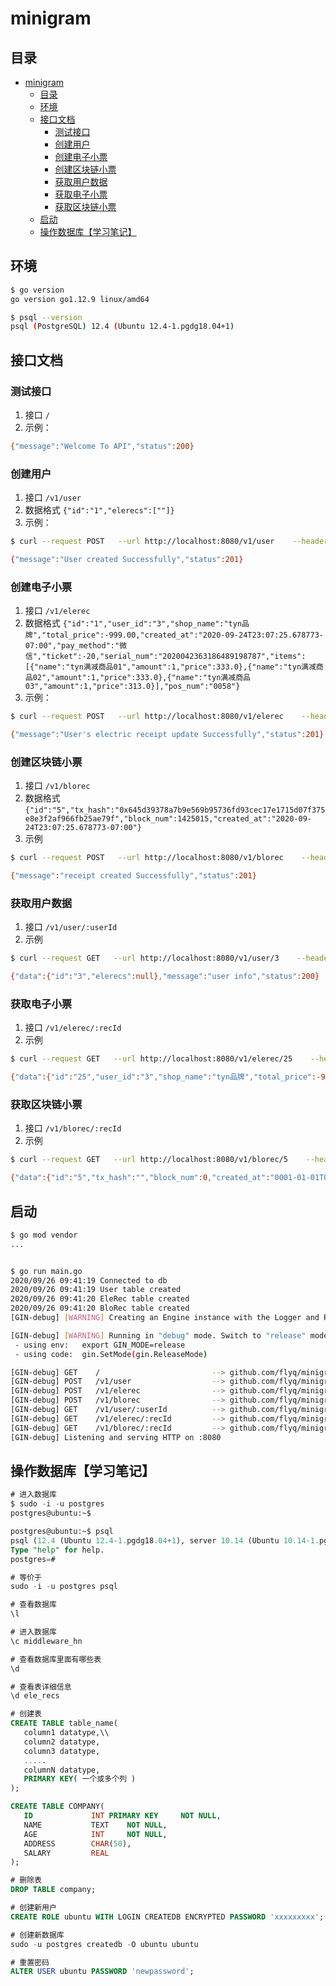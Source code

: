 # minigram

## 目录
- [minigram](#minigram)
  - [目录](#目录)
  - [环境](#环境)
  - [接口文档](#接口文档)
    - [测试接口](#测试接口)
    - [创建用户](#创建用户)
    - [创建电子小票](#创建电子小票)
    - [创建区块链小票](#创建区块链小票)
    - [获取用户数据](#获取用户数据)
    - [获取电子小票](#获取电子小票)
    - [获取区块链小票](#获取区块链小票)
  - [启动](#启动)
  - [操作数据库【学习笔记】](#操作数据库学习笔记)

## 环境
```bash
$ go version 
go version go1.12.9 linux/amd64

$ psql --version
psql (PostgreSQL) 12.4 (Ubuntu 12.4-1.pgdg18.04+1)
```

## 接口文档

### 测试接口
1. 接口 `/`
2. 示例：
```bash
{"message":"Welcome To API","status":200}
```

### 创建用户
1. 接口 `/v1/user`
2. 数据格式 `{"id":"1","elerecs":[""]}`
3. 示例：
```bash
$ curl --request POST   --url http://localhost:8080/v1/user    --header 'content-type: application/json'   --data '{"id":"1","elerecs":[""]}'

{"message":"User created Successfully","status":201}
```

### 创建电子小票
1. 接口 `/v1/elerec`
2. 数据格式 `{"id":"1","user_id":"3","shop_name":"tyn品牌","total_price":-999.00,"created_at":"2020-09-24T23:07:25.678773-07:00","pay_method":"微信","ticket":-20,"serial_num":"2020042363186489198787","items": [{"name":"tyn满减商品01","amount":1,"price":333.0},{"name":"tyn满减商品02","amount":1,"price":333.0},{"name":"tyn满减商品03","amount":1,"price":313.0}],"pos_num":"0058"}`
3. 示例：
```bash
$ curl --request POST   --url http://localhost:8080/v1/elerec    --header 'content-type: application/json'   --data '{"ID":"1","user_id":"3","shop_name":"tyn品牌","total_price":-999.00,"created_at":"2020-09-24T23:07:25.678773-07:00","pay_method":"微信","ticket":-20,"serial_num":"2020042363186489198787","items": [{"name":"tyn满减商品01","amount":1,"price":333.0},{"name":"tyn满减商品02","amount":1,"price":333.0},{"name":"tyn满减商品03","amount":1,"price":313.0}],"pos_num":"0058"}'

{"message":"User's electric receipt update Successfully","status":201}
```
### 创建区块链小票
1. 接口 `/v1/blorec`
2. 数据格式 `{"id":"5","tx_hash":"0x645d39378a7b9e569b95736fd93cec17e1715d07f375e8e3f2af966fb25ae79f","block_num":1425015,"created_at":"2020-09-24T23:07:25.678773-07:00"}`
3. 示例
```bash
$ curl --request POST   --url http://localhost:8080/v1/blorec    --header 'content-type: application/json'   --data '{"id":"5","tx_hash":"0x645d39378a7b9e569b95736fd93cec17e1715d07f375e8e3f2af966fb25ae79f","block_num":1425015,"created_at":"2020-09-24T23:07:25.678773-07:00"}'

{"message":"receipt created Successfully","status":201}
```

### 获取用户数据
1. 接口 `/v1/user/:userId`
2. 示例
```bash
$ curl --request GET   --url http://localhost:8080/v1/user/3    --header 'content-type: application/json'

{"data":{"id":"3","elerecs":null},"message":"user info","status":200}
```

### 获取电子小票
1. 接口 `/v1/elerec/:recId`
2. 示例
```bash
$ curl --request GET   --url http://localhost:8080/v1/elerec/25    --header 'content-type: application/json'

{"data":{"id":"25","user_id":"3","shop_name":"tyn品牌","total_price":-999,"created_at":"2020-09-24T23:07:25.678773-07:00","pay_method":"微信","ticket":-20,"serial_num":"2020042363186489198787","items":[{"name":"tyn满减商品01","amount":1,"price":333},{"name":"tyn满减商品02","amount":1,"price":333},{"name":"tyn满减商品03","amount":1,"price":313}],"pos_num":"0058"},"message":"Electronic receipt detail","status":200}
```

### 获取区块链小票
1. 接口 `/v1/blorec/:recId`
2. 示例
```bash
$ curl --request GET   --url http://localhost:8080/v1/blorec/5    --header 'content-type: application/json'

{"data":{"id":"5","tx_hash":"","block_num":0,"created_at":"0001-01-01T00:00:00Z"},"message":"blockchain receipt detail","status":200}
```

## 启动
```bash
$ go mod vendor
...


$ go run main.go
2020/09/26 09:41:19 Connected to db
2020/09/26 09:41:19 User table created
2020/09/26 09:41:20 EleRec table created
2020/09/26 09:41:20 BloRec table created
[GIN-debug] [WARNING] Creating an Engine instance with the Logger and Recovery middleware already attached.

[GIN-debug] [WARNING] Running in "debug" mode. Switch to "release" mode in production.
 - using env:	export GIN_MODE=release
 - using code:	gin.SetMode(gin.ReleaseMode)

[GIN-debug] GET    /                         --> github.com/flyq/minigram/routes.welcome (3 handlers)
[GIN-debug] POST   /v1/user                  --> github.com/flyq/minigram/controllers.CreateUser (3 handlers)
[GIN-debug] POST   /v1/elerec                --> github.com/flyq/minigram/controllers.CreateElerec (3 handlers)
[GIN-debug] POST   /v1/blorec                --> github.com/flyq/minigram/controllers.CreateBlorec (3 handlers)
[GIN-debug] GET    /v1/user/:userId          --> github.com/flyq/minigram/controllers.GetUser (3 handlers)
[GIN-debug] GET    /v1/elerec/:recId         --> github.com/flyq/minigram/controllers.GetElerec (3 handlers)
[GIN-debug] GET    /v1/blorec/:recId         --> github.com/flyq/minigram/controllers.GetBlorec (3 handlers)
[GIN-debug] Listening and serving HTTP on :8080
```


## 操作数据库【学习笔记】
```sql
# 进入数据库
$ sudo -i -u postgres
postgres@ubuntu:~$

postgres@ubuntu:~$ psql
psql (12.4 (Ubuntu 12.4-1.pgdg18.04+1), server 10.14 (Ubuntu 10.14-1.pgdg18.04+1))
Type "help" for help.
postgres=# 

# 等价于
sudo -i -u postgres psql

# 查看数据库
\l

# 进入数据库
\c middleware_hn

# 查看数据库里面有哪些表
\d

# 查看表详细信息
\d ele_recs

# 创建表
CREATE TABLE table_name(
   column1 datatype,\\
   column2 datatype,
   column3 datatype,
   .....
   columnN datatype,
   PRIMARY KEY( 一个或多个列 )
);

CREATE TABLE COMPANY(
   ID             INT PRIMARY KEY     NOT NULL,
   NAME           TEXT    NOT NULL,
   AGE            INT     NOT NULL,
   ADDRESS        CHAR(50),
   SALARY         REAL
);

# 删除表
DROP TABLE company;

# 创建新用户
CREATE ROLE ubuntu WITH LOGIN CREATEDB ENCRYPTED PASSWORD 'xxxxxxxxx';  

# 创建新数据库
sudo -u postgres createdb -O ubuntu ubuntu

# 重置密码
ALTER USER ubuntu PASSWORD 'newpassword';
```